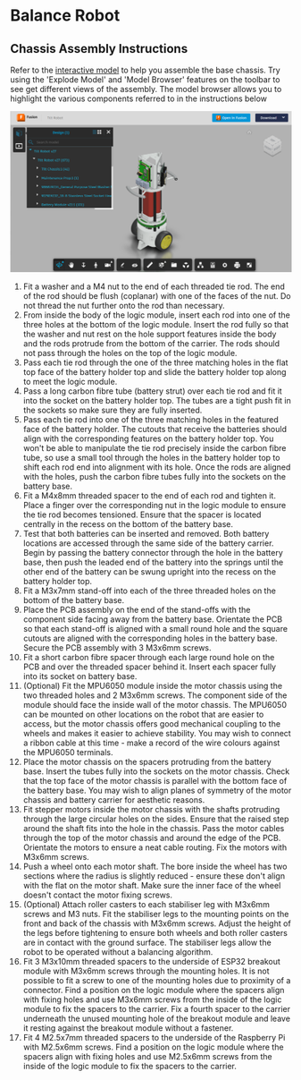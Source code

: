 # Balance Robot

## Chassis Assembly Instructions

Refer to the [interactive model](https://a360.co/4mav1zy) to help you assemble the base chassis.
Try using the 'Explode Model' and 'Model Browser' features on the toolbar to see get different views of the assembly.
The model browser allows you to highlight the various components referred to in the instructions below

![Interactive model viewer](robot-model.png)


  1. Fit a washer and a M4 nut to the end of each threaded tie rod. The end of the rod should be flush (coplanar) with one of the faces of the nut. Do not thread the nut further onto the rod than necessary.
  2. From inside the body of the logic module, insert each rod into one of the three holes at the bottom of the logic module. Insert the rod fully so that the washer and nut rest on the hole support features inside the body and the rods protrude from the bottom of the carrier. The rods should not pass through the holes on the top of the logic module.
  3. Pass each tie rod through the one of the three matching holes in the flat top face of the battery holder top and slide the battery holder top along to meet the logic module.
  4. Pass a long carbon fibre tube (battery strut) over each tie rod and fit it into the socket on the battery holder top. The tubes are a tight push fit in the sockets so make sure they are fully inserted.
  5. Pass each tie rod into one of the three matching holes in the featured face of the battery holder. The cutouts that receive the batteries should align with the corresponding features on the battery holder top. You won't be able to manipulate the tie rod precisely inside the carbon fibre tube, so use a small tool through the holes in the battery holder top to shift each rod end into alignment with its hole. Once the rods are aligned with the holes, push the carbon fibre tubes fully into the sockets on the battery base.
  6. Fit a M4x8mm threaded spacer to the end of each rod and tighten it. Place a finger over the corresponding nut in the logic module to ensure the tie rod becomes tensioned. Ensure that the spacer is located centrally in the recess on the bottom of the battery base.
  7. Test that both batteries can be inserted and removed. Both battery locations are accessed through the same side of the battery carrier. Begin by passing the battery connector through the hole in the battery base, then push the leaded end of the battery into the springs until the other end of the battery can be swung upright into the recess on the battery holder top.
  8. Fit a M3x7mm stand-off into each of the three threaded holes on the bottom of the battery base.
  9. Place the PCB assembly on the end of the stand-offs with the component side facing away from the battery base. Orientate the PCB so that each stand-off is aligned with a small round hole and the square cutouts are aligned with the corresponding holes in the battery base. Secure the PCB assembly with 3 M3x6mm screws.
  10. Fit a short carbon fibre spacer through each large round hole on the PCB and over the threaded spacer behind it. Insert each spacer fully into its socket on battery base.
  11. (Optional) Fit the MPU6050 module inside the motor chassis using the two threaded holes and 2 M3x6mm screws. The component side of the module should face the inside wall of the motor chassis. The MPU6050 can be mounted on other locations on the robot that are easier to access, but the motor chassis offers good mechanical coupling to the wheels and makes it easier to achieve stability. You may wish to connect a ribbon cable at this time - make a record of the wire colours against the MPU6050 terminals.
  12. Place the motor chassis on the spacers protruding from the battery base. Insert the tubes fully into the sockets on the motor chassis. Check that the top face of the motor chassis is parallel with the bottom face of the battery base. You may wish to align planes of symmetry of the motor chassis and battery carrier for aesthetic reasons.
  13. Fit stepper motors inside the motor chassis with the shafts protruding through the large circular holes on the sides. Ensure that the raised step around the shaft fits into the hole in the chassis. Pass the motor cables through the top of the motor chassis and around the edge of the PCB. Orientate the motors to ensure a neat cable routing. Fix the motors with M3x6mm screws.
  14. Push a wheel onto each motor shaft. The bore inside the wheel has two sections where the radius is slightly reduced - ensure these don't align with the flat on the motor shaft. Make sure the inner face of the wheel doesn't contact the motor fixing screws.
  15. (Optional) Attach roller casters to each stabiliser leg with M3x6mm screws and M3 nuts. Fit the stabiliser legs to the mounting points on the front and back of the chassis with M3x6mm screws. Adjust the height of the legs before tightening to ensure both wheels and both roller casters are in contact with the ground surface. The stabiliser legs allow the robot to be operated without a balancing algorithm.
  16. Fit 3 M3x10mm threaded spacers to the underside of ESP32 breakout module with M3x6mm screws through the mounting holes. It is not possible to fit a screw to one of the mounting holes due to proximity of a connector. Find a position on the logic module where the spacers align with fixing holes and use M3x6mm screws from the inside of the logic module to fix the spacers to the carrier. Fix a fourth spacer to the carrier underneath the unused mounting hole of the breakout module and leave it resting against the breakout module without a fastener.
  17. Fit 4 M2.5x7mm threaded spacers to the underside of the Raspberry Pi with M2.5x6mm screws. Find a position on the logic module where the spacers align with fixing holes and use M2.5x6mm screws from the inside of the logic module to fix the spacers to the carrier.

